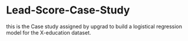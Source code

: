 # Lead-Score-Case-Study
this is the Case study assigned by upgrad to build a logistical regression model for the X-education dataset.
